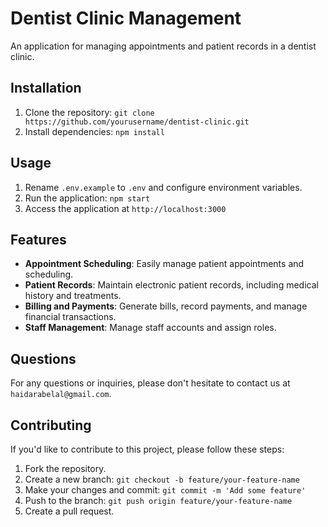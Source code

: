 # Dentist Clinic Management

An application for managing appointments and patient records in a dentist clinic.

## Installation

1. Clone the repository: `git clone https://github.com/yourusername/dentist-clinic.git`
2. Install dependencies: `npm install`

## Usage

1. Rename `.env.example` to `.env` and configure environment variables.
2. Run the application: `npm start`
3. Access the application at `http://localhost:3000`

## Features

- **Appointment Scheduling**: Easily manage patient appointments and scheduling.
- **Patient Records**: Maintain electronic patient records, including medical history and treatments.
- **Billing and Payments**: Generate bills, record payments, and manage financial transactions.
- **Staff Management**: Manage staff accounts and assign roles.

## Questions

For any questions or inquiries, please don't hesitate to contact us at `haidarabelal@gmail.com`.

## Contributing

If you'd like to contribute to this project, please follow these steps:

1. Fork the repository.
2. Create a new branch: `git checkout -b feature/your-feature-name`
3. Make your changes and commit: `git commit -m 'Add some feature'`
4. Push to the branch: `git push origin feature/your-feature-name`
5. Create a pull request.

